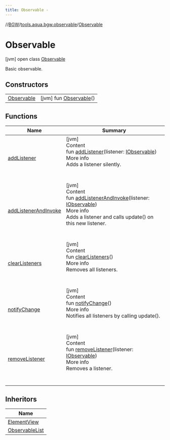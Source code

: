 ```yaml
---
title: Observable -
---
```

//[BGW](../../../index.md)/[tools.aqua.bgw.observable](../index.md)/[Observable](index.md)



# Observable  
 [jvm] open class [Observable](index.md)

Basic observable.

   


## Constructors  
  
| | |
|---|---|
| <a name="tools.aqua.bgw.observable/Observable/Observable/#/PointingToDeclaration/"></a>[Observable](-observable.md)| <a name="tools.aqua.bgw.observable/Observable/Observable/#/PointingToDeclaration/"></a> [jvm] fun [Observable](-observable.md)()   <br>|


## Functions  
  
|  Name |  Summary | 
|---|---|
| <a name="tools.aqua.bgw.observable/Observable/addListener/#tools.aqua.bgw.observable.IObservable/PointingToDeclaration/"></a>[addListener](add-listener.md)| <a name="tools.aqua.bgw.observable/Observable/addListener/#tools.aqua.bgw.observable.IObservable/PointingToDeclaration/"></a>[jvm]  <br>Content  <br>fun [addListener](add-listener.md)(listener: [IObservable](../-i-observable/index.md))  <br>More info  <br>Adds a listener silently.  <br><br><br>|
| <a name="tools.aqua.bgw.observable/Observable/addListenerAndInvoke/#tools.aqua.bgw.observable.IObservable/PointingToDeclaration/"></a>[addListenerAndInvoke](add-listener-and-invoke.md)| <a name="tools.aqua.bgw.observable/Observable/addListenerAndInvoke/#tools.aqua.bgw.observable.IObservable/PointingToDeclaration/"></a>[jvm]  <br>Content  <br>fun [addListenerAndInvoke](add-listener-and-invoke.md)(listener: [IObservable](../-i-observable/index.md))  <br>More info  <br>Adds a listener and calls update() on this new listener.  <br><br><br>|
| <a name="tools.aqua.bgw.observable/Observable/clearListeners/#/PointingToDeclaration/"></a>[clearListeners](clear-listeners.md)| <a name="tools.aqua.bgw.observable/Observable/clearListeners/#/PointingToDeclaration/"></a>[jvm]  <br>Content  <br>fun [clearListeners](clear-listeners.md)()  <br>More info  <br>Removes all listeners.  <br><br><br>|
| <a name="tools.aqua.bgw.observable/Observable/notifyChange/#/PointingToDeclaration/"></a>[notifyChange](notify-change.md)| <a name="tools.aqua.bgw.observable/Observable/notifyChange/#/PointingToDeclaration/"></a>[jvm]  <br>Content  <br>fun [notifyChange](notify-change.md)()  <br>More info  <br>Notifies all listeners by calling update().  <br><br><br>|
| <a name="tools.aqua.bgw.observable/Observable/removeListener/#tools.aqua.bgw.observable.IObservable/PointingToDeclaration/"></a>[removeListener](remove-listener.md)| <a name="tools.aqua.bgw.observable/Observable/removeListener/#tools.aqua.bgw.observable.IObservable/PointingToDeclaration/"></a>[jvm]  <br>Content  <br>fun [removeListener](remove-listener.md)(listener: [IObservable](../-i-observable/index.md))  <br>More info  <br>Removes a listener.  <br><br><br>|


## Inheritors  
  
|  Name | 
|---|
| <a name="tools.aqua.bgw.elements/ElementView///PointingToDeclaration/"></a>[ElementView](../../tools.aqua.bgw.elements/-element-view/index.md)|
| <a name="tools.aqua.bgw.observable/ObservableList///PointingToDeclaration/"></a>[ObservableList](../-observable-list/index.md)|

